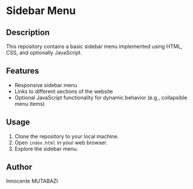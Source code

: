 

# Sidebar Menu

## Description
This repository contains a basic sidebar menu implemented using HTML, CSS, and optionally JavaScript.

## Features
- Responsive sidebar menu
- Links to different sections of the website
- Optional JavaScript functionality for dynamic behavior (e.g., collapsible menu items)

## Usage
1. Clone the repository to your local machine.
2. Open `index.html` in your web browser.
3. Explore the sidebar menu.


## Author
Innocente MUTABAZI

